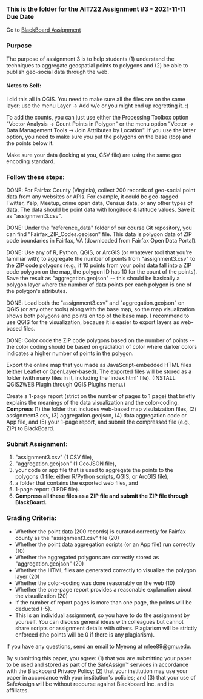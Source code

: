 ### This is the folder for the AIT722 Assignment #3 - 2021-11-11 Due Date


Go to [BlackBoard Assignment](https://mymasonportal.gmu.edu/ultra/courses/_432730_1/cl/outline)

### Purpose
The purpose of assignment 3 is to help students (1) understand the techniques to aggregate geospatial points to polygons and (2) be able to publish geo-social data through the web. 

#### Notes to Self:
I did this all in QGIS. You need to make sure all the files are on the same layer; use the menu Layer -> Add w/e or you might end up regretting it. :)

To add the counts, you can just use either the Processing Toolbox option "Vector Analysis -> Count Points in Polygon" or the menu option "Vector -> Data Management Tools -> Join Attributes by Location". If you use the latter option, you need to make sure you put the polygons on the base (top) and the points below it.

Make sure your data (looking at you, CSV file) are using the same geo encoding standard.

### Follow these steps:

DONE: For Fairfax County (Virginia), collect 200 records of geo-social point data from any websites or APIs. For example, it could be geo-tagged Twitter, Yelp, Meetup, crime open data, Census data, or any other types of data. The data should be point data with longitude & latitude values. Save it as "assignment3.csv". 

DONE: Under the "reference_data" folder of our course Git repository, you can find "Fairfax_ZIP_Codes.geojson" file. This data is polygon data of ZIP code boundaries in Fairfax, VA (downloaded from Fairfax Open Data Portal).  

DONE: Use any of R, Python, QGIS, or ArcGIS (or whatever tool that you're familliar with) to aggregate the number of points from "assignment3.csv" to the ZIP code polygons (e.g., if 10 points from your point data fall into a ZIP code polygon on the map, the polygon ID has 10 for the count of the points). Save the result as "aggregation.geojson" -- this should be basically a polygon layer where the number of data points per each polygon is one of the polygon's attributes.

DONE: Load both the "assignment3.csv" and "aggregation.geojson" on QGIS (or any other tools) along with the base map, so the map visualization shows both polygons and points on top of the base map. I recommend to use QGIS for the visualization, because it is easier to export layers as web-based files. 

DONE: Color code the ZIP code polygons based on the number of points -- the color coding should be based on gradiation of color where darker colors indicates a higher number of points in the polygon. 

Export the online map that you made as JavaScript-embedded HTML files (either Leaflet or OpenLayer-based). The exported files will be stored as a folder (with many files in it, including the 'index.html' file). (INSTALL QGIS2WEB Plugin through QGIS Plugins menu.) 

Create a 1-page report (strict on the number of pages to 1 page) that briefly explains the meanings of the data visualization and the color-coding. 
__Compress__ (1) the folder that includes web-based map visulaization files, (2) assignment3.csv, (3) aggregation.geojson, (4) data aggregation code or App file, and (5) your 1-page report, and submit the compressed file (e.g., ZIP) to BlackBoard.

### Submit Assignment: 
1. "assignment3.csv" (1 CSV file), 
2. "aggregation.geojson" (1 GeoJSON file), 
3. your code or app file that is used to aggregate the points to the polygons (1 file: either R/Python scripts, QGIS, or ArcGIS file), 
4. a folder that contains the exported web files, and 
5. 1-page report (1 PDF file). 
6. **Compress all these files as a ZIP file and submit the ZIP file through BlackBoard.**


### Grading Criteria:
* Whether the point data (200 records) is curated correctly for Fairfax county as the "assignment3.csv" file (20)
* Whether the point data aggregation scripts (or an App file) run correctly (10)
* Whether the aggregated polygons are correctly stored as "aggregation.geojson" (20)
* Whether the HTML files are generated correctly to visualize the polygon layer (20)
* Whether the color-coding was done reasonably on the web (10)
* Whether the one-page report provides a reasonable explanation about the visualization (20)
* If the number of report pages is more than one page, the points will be deducted (-5). 
* This is an individual assignment, so you have to do the assignment by yourself. You can discuss general ideas with colleagues but cannot share scripts or assignment details with others. Plagiarism will be strictly enforced (the points will be 0 if there is any plagiarism). 

If you have any questions, send an email to Myeong at mlee89@gmu.edu. 

By submitting this paper, you agree: (1) that you are submitting your paper to be used and stored as part of the SafeAssign™ services in accordance with the Blackboard Privacy Policy; (2) that your institution may use your paper in accordance with your institution's policies; and (3) that your use of SafeAssign will be without recourse against Blackboard Inc. and its affiliates.



